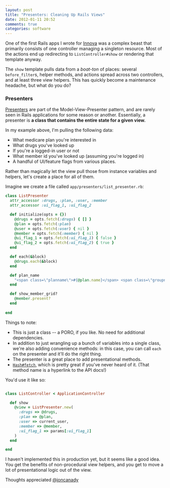 ```yaml
---
layout: post
title: "Presenters: Cleaning Up Rails Views"
date: 2012-01-11 20:52
comments: true
categories: software
---
```


One of the first Rails apps I wrote for [Innova][innova] was a complex beast
that primarily consists of one controller managing a singleton resource. Most of
the actions end up redirecting to `ListController#show` or rendering that
template anyway.

The `show` template pulls data from a *boat-ton* of places: several
`before_filter`s, helper methods, and actions spread across two controllers, and
at least three view helpers. This has quickly become a maintenance headache, but
what do you do?

<!--more-->

### Presenters

[Presenters][presenter-wiki] are part of the Model-View-Presenter pattern, and
are rarely seen in Rails applications for some reason or another. Essentially, a
presenter is **a class that contains the entire state for a given view.**

In my example above, I'm pulling the following data:

* What medicare plan you're interested in
* What drugs you've looked up
* If you're a logged-in user or not
* What member id you've looked up (assuming you're logged in)
* A handful of UI/feature flags from various places.

Rather than magically let the view pull those from instance variables and
helpers, let's create a place for all of them.

Imagine we create a file called `app/presenters/list_presenter.rb`:

```ruby
class ListPresenter
  attr_accessor :drugs, :plan, :user, :member
  attr_accessor :ui_flag_1, :ui_flag_2

  def initialize(opts = {})
    @drugs = opts.fetch(:drugs) { [] }
    @plan = opts.fetch(:plan)
    @user = opts.fetch(:user) { nil }
    @member = opts.fetch(:member) { nil }
    @ui_flag_1 = opts.fetch(:ui_flag_1) { false }
    @ui_flag_2 = opts.fetch(:ui_flag_2) { true }
  end

  def each(&block)
    @drugs.each(&block)
  end

  def plan_name
    "<span class=\"planname\">#{@plan.name}</span> <span class=\"groupno\">#{@plan.group}</span>"
  end

  def show_member_grid?
    @member.present?
  end
    
end
```

Things to note:

* This is just a class -- a PORO, if you like. No need for additional
  dependencies.  
* In addition to just wrangling up a bunch of variables into a single
  class, we're also adding convenience methods: in this case, you can call
  `each` on the presenter and it'll do the right thing.
* The presenter is a great place to add presentational methods.
* [`Hash#fetch`][hash-fetch], which is pretty great if you've
  never heard of it. (That method name is a hyperlink to the API docs!) 

You'd use it like so:

```ruby

class ListController < ApplicationController

  def show
    @view = ListPresenter.new(
      :drugs => @drugs,
      :plan => @plan,
      :user => current_user,
      :member => @member,
      :ui_flag_1 => params[:ui_flag_1]
    )
  end

end
```

I haven't implemented this in production yet, but it seems like a good idea. You
get the benefits of non-procedural view helpers, and you get to move a lot of
presentational logic out of the view.

Thoughts appreciated [@joncanady][twitter]

[innova]: http://innova-partners.com
[presenter-wiki]: http://en.wikipedia.org/wiki/Model_View_Presenter
[twitter]: http://twitter.com/joncanady
[hash-fetch]: http://www.ruby-doc.org/core-1.9.3/Hash.html#method-i-fetch

